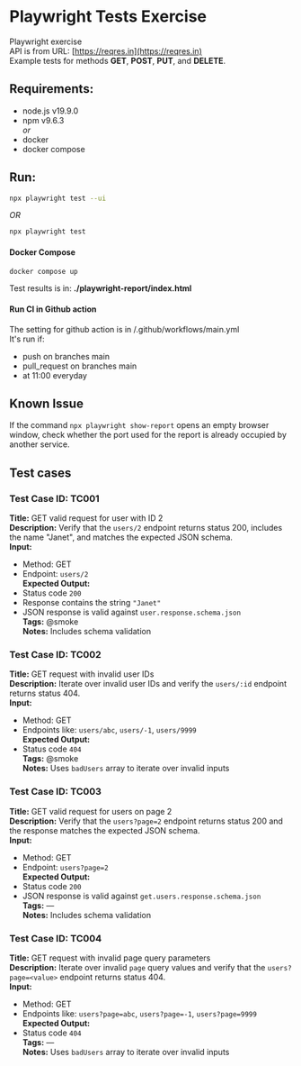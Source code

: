 # Playwright Tests Exercise
Playwright exercise  
API is from URL: [https://reqres.in](https://reqres.in)  
Example tests for methods **GET**, **POST**, **PUT**, and **DELETE**.
## Requirements: ##
- node.js v19.9.0
- npm v9.6.3 \
  *or*
- docker
- docker compose

## Run: ##
```bash
npx playwright test --ui
```
*OR*
``` bash
npx playwright test
```

#### Docker Compose ####
```bash
docker compose up
```
Test results is in: **./playwright-report/index.html**
#### Run CI  in Github action ###
The setting for github action is in /.github/workflows/main.yml  
It's run if:
 - push on branches main
 - pull_request on branches main
 - at 11:00 everyday

## Known Issue ##
If the command `npx playwright show-report` opens an empty browser window, check whether the port used for the report is already occupied by another service.

## Test cases ##
### Test Case ID: TC001 ##  
**Title:** GET valid request for user with ID 2  
**Description:** Verify that the `users/2` endpoint returns status 200, includes the name "Janet", and matches the expected JSON schema.  
**Input:**  
- Method: GET  
- Endpoint: `users/2`  
**Expected Output:**  
- Status code `200`  
- Response contains the string `"Janet"`  
- JSON response is valid against `user.response.schema.json`  
**Tags:** @smoke  
**Notes:** Includes schema validation
### Test Case ID: TC002 ###  
**Title:** GET request with invalid user IDs  
**Description:** Iterate over invalid user IDs and verify the `users/:id` endpoint returns status 404.  
**Input:**  
- Method: GET  
- Endpoints like: `users/abc`, `users/-1`, `users/9999`  
**Expected Output:**  
- Status code `404`  
**Tags:** @smoke  
**Notes:** Uses `badUsers` array to iterate over invalid inputs
### Test Case ID: TC003 ###
**Title:** GET valid request for users on page 2  
**Description:** Verify that the `users?page=2` endpoint returns status 200 and the response matches the expected JSON schema.  
**Input:**  
- Method: GET  
- Endpoint: `users?page=2`  
**Expected Output:**  
- Status code `200`  
- JSON response is valid against `get.users.response.schema.json`  
**Tags:** —  
**Notes:** Includes schema validation
### Test Case ID: TC004 ### 
**Title:** GET request with invalid page query parameters  
**Description:** Iterate over invalid `page` query values and verify that the `users?page=<value>` endpoint returns status 404.  
**Input:**  
- Method: GET  
- Endpoints like: `users?page=abc`, `users?page=-1`, `users?page=9999`  
**Expected Output:**  
- Status code `404`  
**Tags:** —  
**Notes:** Uses `badUsers` array to iterate over invalid inputs

